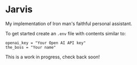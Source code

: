 Jarvis
======
My implementation of Iron man's faithful personal assistant.

To get started create an `.env` file with contents similar to:
```
openai_key = "Your Open AI API key"
the_boss = "Your name"
```

This is a work in progress, check back soon!
